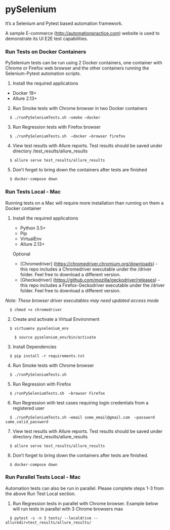 # pySelenium

It’s a Selenium and Pytest based automation framework.  

A sample E-commerce (http://automationpractice.com) website is used to demonstrate its UI E2E test capabilities.

### Run Tests on Docker Containers 
PySelenium tests can be run using 2 Docker containers, one container with Chrome or Firefox web browser and 
the other containers running the Selenium-Pytest automation scripts.

1.  Install the required applications

  * Docker 19+
  * Allure 2.13+
  
2.  Run Smoke tests with Chrome browser in two Docker containers

```
  $ ./runPySeleniumTests.sh —smoke —docker   
```

3.  Run Regression tests with Firefox browser
```
  $ ./runPySeleniumTests.sh  —docker —browser firefox
```

4.  View test results with Allure reports.  Test results should be saved under directory /test_results/allure_results 
```
  $ allure serve test_results/allure_results 
```

5.  Don’t forget to bring down the containers after tests are finished
```
  $ docker-compose down
```

### Run Tests Local - Mac
Running tests on a Mac will require more installation than running on them a Docker container

1.  Install the required applications

	*  Python 3.5+
	*  Pip
	*  VirtualEnv
	*  Allure 2.13+
	
	Optional
	*  [Chromedriver] (https://chromedriver.chromium.org/downloads) - this repo includes a Chromedriver executable under  the /driver folder.  Feel free to download a different version.
	*  [Gheckodriver] (https://github.com/mozilla/geckodriver/releases) - this repo includes a Firefox-Geckodriver executable under the /driver folder.  Feel free to download a different version.
	
  _Note:  These browser driver executables may need updated access mode_
  ```
    $ chmod +x chromedriver
  ```
  
2.  Create and activate a Virtual Environment
```
  $ virtuaenv pyselenium_env

	$ source pyselenium_env/bin/activate 
```

3.  Install Dependencies
```
  $ pip install -r requirements.txt
```

4.  Run Smoke tests with Chrome browser 
```
  $ ./runPySeleniumTests.sh 
```

5.  Run Regression with Firefox
```
  $ /runPySeleniumTests.sh  —browser Firefox
```

6.  Run Regression with test cases requiring login credentials from a registered user
```
  $ ./runPySeleniumTests.sh —email some_email@gmail.com  —password same_valid_password  
```

7.  View test results with Allure reports.  Test results should be saved under directory /test_results/allure_results 
```
  $ allure serve test_results/allure_results 
```

8.  Don’t forget to bring down the containers after tests are finished.
```
  $ docker-compose down
```

### Run Parallel Tests Local - Mac
Automation tests can also be run in parallel.  Please complete steps 1-3 from the above Run Test Local section.

1.  Run Regression tests in parallel with Chrome browser.  Example below will run tests in parallel with 3 Chrome browsers max
```
  $ pytest -s -n 3 tests/ --localdrive --alluredir=test_results/allure_results/
```
